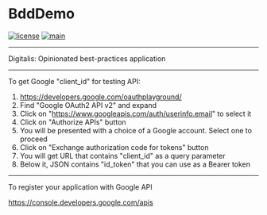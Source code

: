 # BddDemo

[![license](https://img.shields.io/badge/license-Unlicense-blue.svg)](https://github.com/DejanMilicic/BddDemo/blob/main/LICENSE.md)
[![main](https://github.com/DejanMilicic/BddDemo/workflows/main/badge.svg)](https://github.com/DejanMilicic/BddDemo/blob/main/.github/workflows/main.yml)

----

Digitalis: Opinionated best-practices application

----

To get Google "client_id" for testing API:

1. https://developers.google.com/oauthplayground/
2. Find "Google OAuth2 API v2" and expand
3. Click on "https://www.googleapis.com/auth/userinfo.email" to select it
4. Click on "Authorize APIs" button
5. You will be presented with a choice of a Google account. Select one to proceed
6. Click on "Exchange authorization code for tokens" button
7. You will get URL that contains "client_id" as a query parameter
8. Below it, JSON contains "id_token" that you can use as a Bearer token

---

To register your application with Google API  

https://console.developers.google.com/apis